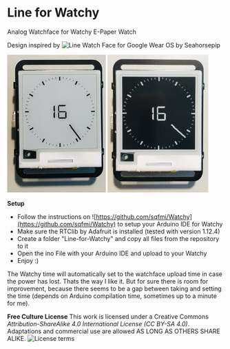 # Line for Watchy

Analog Watchface for Watchy E-Paper Watch

Design inspired by ![Line Watch Face for Google Wear OS by Seahorsepip](https://play.google.com/store/apps/details?id=com.seapip.thomas.line_watchface)

![Line for Watchy Light Mode](/images/line-for-watchy_light.png)
![Line for Watchy Dark Mode](/images/line-for-watchy_dark.png)

**Setup**
- Follow the instructions on ![https://github.com/sqfmi/Watchy](https://github.com/sqfmi/Watchy) to setup your Arduino IDE for Watchy
- Make sure the RTClib by Adafruit is installed (tested with version 1.12.4)
- Create a folder "Line-for-Watchy" and copy all files from the repository to it
- Open the ino File with your Arduino IDE and upload to your Watchy
- Enjoy :)

The Watchy time will automatically set to the watchface upload time in case the power has lost. Thats the way I like it. But for sure there is room for improvement, because there seems to be a gap between taking and setting the time (depends on Arduino compilation time, sometimes up to a minute for me).

**Free Culture License**
This work is licensed under a Creative Commons *Attribution-ShareAlike 4.0 International License (CC BY-SA 4.0)*.
Adaptations and commercial use are allowed AS LONG AS OTHERS SHARE ALIKE. ![License terms](https://creativecommons.org/licenses/by-sa/4.0/)